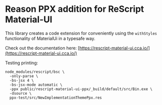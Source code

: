 # Reason PPX addition for ReScript Material-UI

This library creates a code extension for conveniently using the `withStyles` functionality of MaterialUi in a typesafe way.

Check out the documentation here: [https://rescript-material-ui.cca.io/](https://rescript-material-ui.cca.io/)

Testing printing:

```shell
node_modules/rescript/bsc \
  -only-parse \
  -bs-jsx 4 \
  -bs-jsx-mode automatic \
  -ppx public/rescript-material-ui-ppx/_build/default/src/Bin.exe \
  -dsource \
  ppx-test/src/NewImplementationThemePpx.res
```